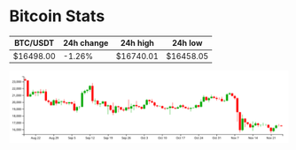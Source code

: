 # Bitcoin Stats

BTC/USDT|24h change|24h high|24h low|
|---|---|---|---|
|$16498.00|-1.26%|$16740.01|$16458.05|

<img src="./chart.svg">
